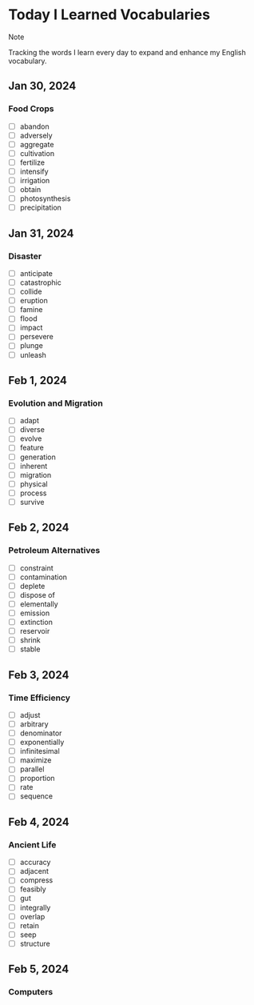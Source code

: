 # Today I Learned Vocabularies

> [!NOTE]
> Tracking the words I learn every day to expand and enhance my English vocabulary.

## Jan 30, 2024
### Food Crops
- [ ] abandon                          <!-- to leave a place, thing, or person, usually for ever - to stop doing an activity before you have finished it -->
- [ ] adversely                        <!-- in a way that has a negative or harmful effect -->
- [ ] aggregate                        <!-- something formed by adding together several amounts or things -->
- [ ] cultivation                      <!-- the act of preparing land and growing crops on it, or the act of growing a particular crop -->
- [ ] fertilize                        <!-- to spread a natural or chemical substance on land or plants, in order to make the plants grow well -->
- [ ] intensify                        <!-- to become greater, more serious, or more extreme, or to make something do this -->
- [ ] irrigation                       <!-- the practice of supplying land with water so that crops and plants will grow -->
- [ ] obtain                           <!-- to get something, especially by asking for it, buying it, working for it, or producing it from something else -->
- [ ] photosynthesis                   <!-- the process by which a plant uses the energy from the light of the sun to make its own food -->
- [ ] precipitation                    <!-- water that falls from the clouds towards the ground, especially as rain or snow -->

## Jan 31, 2024
### Disaster
- [ ] anticipate                       <!-- to imagine or expect that something will happen -->
- [ ] catastrophic                     <!-- causing sudden and very great harm or destruction -->
- [ ] collide                          <!-- (especially of moving objects) to hit something violently -->
- [ ] eruption                         <!-- an occasion when a volcano explodes, and flames and rocks come out of it, or the act of doing this -->
- [ ] famine                           <!-- a situation in which there is not enough food for a great number of people -->
- [ ] flood                            <!-- to cause to fill or become covered with water, especially in a way that causes problems -->
- [ ] impact                           <!-- to have an influence on something -->
- [ ] persevere                        <!-- to continue to exist despite a difficult or changing situation -->
- [ ] plunge                           <!-- to move or fall suddenly and often a long way forward, down, or into something -->
- [ ] unleash                          <!-- to suddenly release a violent force that cannot be controlled -->

## Feb 1, 2024
### Evolution and Migration
- [ ] adapt                            <!-- to change, or to change something, to suit different conditions or uses -->
- [ ] diverse                          <!-- including many different types of people or things -->
- [ ] evolve                           <!-- to develop gradually, or to cause something or someone to develop gradually -->
- [ ] feature                          <!-- a typical quality or an important part of something -->
- [ ] generation                       <!-- all the people of about the same age within a society or within a particular family -->
- [ ] inherent                         <!-- existing as a natural or basic part of something -->
- [ ] migration                        <!-- movement from one region to another and often back again -->
- [ ] physical                         <!-- relating to the body -->
- [ ] process                          <!-- a series of actions that you take in order to achieve a result -->
- [ ] survive                          <!-- to continue to live or exist, especially after being in a difficult or threatening situation -->

## Feb 2, 2024
### Petroleum Alternatives
- [ ] constraint                       <!-- something that controls what you do by keeping you within particular limits -->
- [ ] contamination                    <!-- the process of making something dirty or poisonous, or the state of containing unwanted or dangerous substances -->
- [ ] deplete                          <!-- to reduce something in size or amount, especially supplies of energy, money, etc. -->
- [ ] dispose of                       <!-- to get rid of someone or something or deal with something so that the matter is finished -->
- [ ] elementally                      <!-- in a way that is very basic, simple, and powerful -->
- [ ] emission                         <!-- the act of sending out gas, heat, light, etc. -->
- [ ] extinction                       <!-- a situation in which something no longer exists -->
- [ ] reservoir                        <!-- a place for storing liquid, especially a natural or artificial lake providing water for a city or other area -->
- [ ] shrink                           <!-- to become smaller, or to make something smaller -->
- [ ] stable                           <!-- firmly fixed or not likely to move or change -->

## Feb 3, 2024
### Time Efficiency
- [ ] adjust                           <!-- to change something slightly, especially to make it more correct, effective, or suitable -->
- [ ] arbitrary                        <!-- based on chance rather than being planned or based on reason -->
- [ ] denominator                      <!-- the number below the line in a fraction -->
- [ ] exponentially                    <!-- in a way that becomes quicker and quicker as something that increases becomes larger -->
- [ ] infinitesimal                    <!-- extremely small -->
- [ ] maximize                         <!-- to make something as great in amount, size, or importance as possible -->
- [ ] parallel                         <!-- used to describe an event or situation that happens at the same time as and/or is similar to another one -->
- [ ] proportion                       <!-- the number, amount, or level of one thing when compared to another -->
- [ ] rate                             <!-- the speed at which something happens or changes, or the amount or number of times it happens or changes in a particular period -->
- [ ] sequence                         <!-- a series of related things or events, or the order in which they follow each other -->

## Feb 4, 2024
### Ancient Life
- [ ] accuracy                         <!-- Meaning -->
- [ ] adjacent                         <!-- Meaning -->
- [ ] compress                         <!-- Meaning -->
- [ ] feasibly                         <!-- Meaning -->
- [ ] gut                              <!-- Meaning -->
- [ ] integrally                       <!-- Meaning -->
- [ ] overlap                          <!-- Meaning -->
- [ ] retain                           <!-- Meaning -->
- [ ] seep                             <!-- Meaning -->
- [ ] structure                        <!-- Meaning -->

## Feb 5, 2024
### Computers
